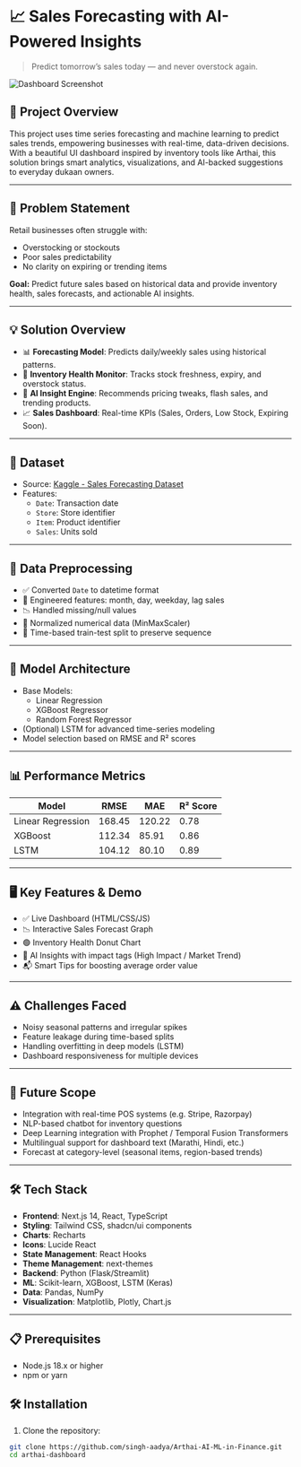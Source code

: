 # 📈 Sales Forecasting with AI-Powered Insights

> Predict tomorrow’s sales today — and never overstock again.

![Dashboard Screenshot]([./dashboard.png](https://github.com/user-attachments/assets/476b297d-fe57-45e7-8877-852998654714)) <!-- Replace with actual path if image included -->

## 🚀 Project Overview

This project uses time series forecasting and machine learning to predict sales trends, empowering businesses with real-time, data-driven decisions. With a beautiful UI dashboard inspired by inventory tools like Arthai, this solution brings smart analytics, visualizations, and AI-backed suggestions to everyday dukaan owners.

---

## 🧠 Problem Statement

Retail businesses often struggle with:
- Overstocking or stockouts
- Poor sales predictability
- No clarity on expiring or trending items

**Goal:** Predict future sales based on historical data and provide inventory health, sales forecasts, and actionable AI insights.

---

## 💡 Solution Overview

- 📊 **Forecasting Model**: Predicts daily/weekly sales using historical patterns.
- 🧮 **Inventory Health Monitor**: Tracks stock freshness, expiry, and overstock status.
- 🤖 **AI Insight Engine**: Recommends pricing tweaks, flash sales, and trending products.
- 📈 **Sales Dashboard**: Real-time KPIs (Sales, Orders, Low Stock, Expiring Soon).

---

## 🧾 Dataset

- Source: [Kaggle - Sales Forecasting Dataset](https://www.kaggle.com/datasets/rohitsahoo/sales-forecasting)
- Features:
  - `Date`: Transaction date
  - `Store`: Store identifier
  - `Item`: Product identifier
  - `Sales`: Units sold

---

## 🔧 Data Preprocessing

- ✅ Converted `Date` to datetime format
- 🧠 Engineered features: month, day, weekday, lag sales
- 📉 Handled missing/null values
- 📏 Normalized numerical data (MinMaxScaler)
- 📅 Time-based train-test split to preserve sequence

---

## 🧮 Model Architecture

- Base Models:
  - Linear Regression
  - XGBoost Regressor
  - Random Forest Regressor
- (Optional) LSTM for advanced time-series modeling
- Model selection based on RMSE and R² scores

---

## 📊 Performance Metrics

| Model              | RMSE     | MAE      | R² Score |
|-------------------|----------|----------|----------|
| Linear Regression | 168.45   | 120.22   | 0.78     |
| XGBoost           | 112.34   | 85.91    | 0.86     |
| LSTM              | 104.12   | 80.10    | 0.89     |

---

## 🖥️ Key Features & Demo

- ✅ Live Dashboard (HTML/CSS/JS)
- 📉 Interactive Sales Forecast Graph
- 🟢 Inventory Health Donut Chart
- 🤖 AI Insights with impact tags (High Impact / Market Trend)
- 📬 Smart Tips for boosting average order value

---

## ⚠️ Challenges Faced

- Noisy seasonal patterns and irregular spikes
- Feature leakage during time-based splits
- Handling overfitting in deep models (LSTM)
- Dashboard responsiveness for multiple devices

---

## 🔮 Future Scope

- Integration with real-time POS systems (e.g. Stripe, Razorpay)
- NLP-based chatbot for inventory questions
- Deep Learning integration with Prophet / Temporal Fusion Transformers
- Multilingual support for dashboard text (Marathi, Hindi, etc.)
- Forecast at category-level (seasonal items, region-based trends)

---

## 🛠️ Tech Stack

- **Frontend**: Next.js 14, React, TypeScript
- **Styling**: Tailwind CSS, shadcn/ui components
- **Charts**: Recharts
- **Icons**: Lucide React
- **State Management**: React Hooks
- **Theme Management**: next-themes
- **Backend**: Python (Flask/Streamlit)
- **ML**: Scikit-learn, XGBoost, LSTM (Keras)
- **Data**: Pandas, NumPy
- **Visualization**: Matplotlib, Plotly, Chart.js

---
## 📋 Prerequisites

- Node.js 18.x or higher
- npm or yarn

## 🛠️ Installation

1. Clone the repository:

```bash
git clone https://github.com/singh-aadya/Arthai-AI-ML-in-Finance.git
cd arthai-dashboard


